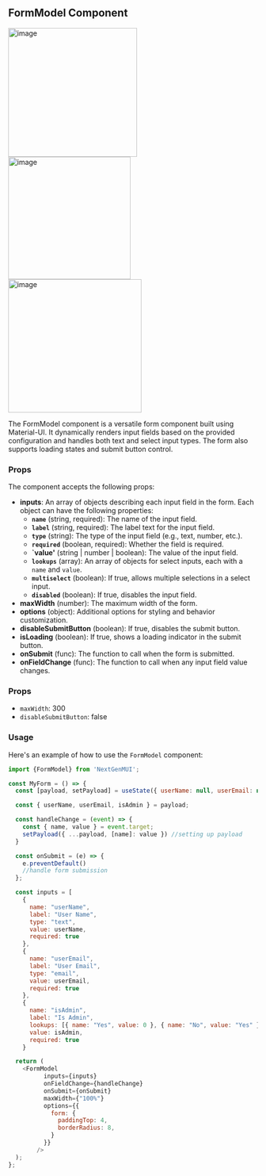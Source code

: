 ## FormModel Component

<img width="260" alt="image" src="https://github.com/amoskyalo/React-Components-Plugin/assets/91586973/3505c4cd-009b-43f2-bba7-c217f09b761d">
<img width="247" alt="image" src="https://github.com/amoskyalo/React-Components-Plugin/assets/91586973/17890adb-9f30-4b58-8fe2-e3fb29163a24">
<img width="269" alt="image" src="https://github.com/amoskyalo/React-Components-Plugin/assets/91586973/c23b5140-36ab-4430-8878-3913027d0eb9">


The FormModel component is a versatile form component built using Material-UI. It dynamically renders input fields based on the provided configuration and handles both text and select input types. The form also supports loading states and submit button control.

### Props

The component accepts the following props:

- **inputs**: An array of objects describing each input field in the form. Each object can have the following properties:
  - **`name`** (string, required): The name of the input field.
  - **`label`** (string, required): The label text for the input field.
  - **`type`** (string): The type of the input field (e.g., text, number, etc.).
  - **`required`** (boolean, required): Whether the field is required.
  - **`value'** (string | number | boolean): The value of the input field.
  - **`lookups`** (array): An array of objects for select inputs, each with a `name` and `value`.
  - **`multiselect`** (boolean): If true, allows multiple selections in a select input.
  - **`disabled`** (boolean): If true, disables the input field.
- **maxWidth** (number): The maximum width of the form.
- **options** (object): Additional options for styling and behavior customization.
- **disableSubmitButton** (boolean): If true, disables the submit button.
- **isLoading** (boolean): If true, shows a loading indicator in the submit button.
- **onSubmit** (func): The function to call when the form is submitted.
- **onFieldChange** (func): The function to call when any input field value changes.

### Props

- `maxWidth`: 300
- `disableSubmitButton`: false

### Usage

Here's an example of how to use the `FormModel` component:

```javaScript
import {FormModel} from 'NextGenMUI';

const MyForm = () => {
  const [payload, setPayload] = useState({ userName: null, userEmail: null, isAdmin: null });

  const { userName, userEmail, isAdmin } = payload;

  const handleChange = (event) => {
    const { name, value } = event.target;
    setPayload({ ...payload, [name]: value }) //setting up payload
  }

  const onSubmit = (e) => {
    e.preventDefault()
    //handle form submission
  };

  const inputs = [
    {
      name: "userName",
      label: "User Name",
      type: "text",
      value: userName,
      required: true
    },
    {
      name: "userEmail",
      label: "User Email",
      type: "email",
      value: userEmail,
      required: true
    },
    {
      name: "isAdmin",
      label: "Is Admin",
      lookups: [{ name: "Yes", value: 0 }, { name: "No", value: "Yes" }],
      value: isAdmin,
      required: true
    }

  return (
    <FormModel
          inputs={inputs}
          onFieldChange={handleChange}
          onSubmit={onSubmit}
          maxWidth={"100%"}
          options={{
            form: {
              paddingTop: 4,
              borderRadius: 8,
            }
          }}
        />
  );
};

```
